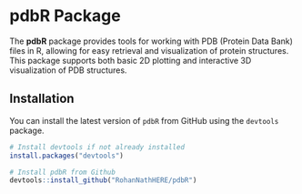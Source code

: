 # pdbR Package

The **pdbR** package provides tools for working with PDB (Protein Data Bank) files in R, allowing for easy retrieval and visualization of protein structures. This package supports both basic 2D plotting and interactive 3D visualization of PDB structures.

## Installation

You can install the latest version of `pdbR` from GitHub using the `devtools` package.

```r
# Install devtools if not already installed
install.packages("devtools")

# Install pdbR from Github
devtools::install_github("RohanNathHERE/pdbR")
```
